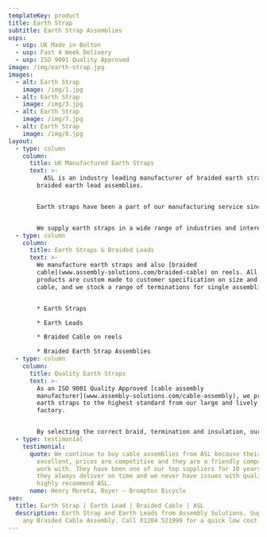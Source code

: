 ```yaml
---
templateKey: product
title: Earth Strap
subtitle: Earth Strap Assemblies
usps:
  - usp: UK Made in Bolton
  - usp: Fast 4 Week Delivery
  - usp: ISO 9001 Quality Approved
image: /img/earth-strap.jpg
images:
  - alt: Earth Strap
    image: /img/1.jpg
  - alt: Earth Strap
    image: /img/3.jpg
  - alt: Earth Strap
    image: /img/7.jpg
  - alt: Earth Strap
    image: /img/8.jpg
layout:
  - type: column
    column:
      title: UK Manufactured Earth Straps
      text: >-
          ASL is an industry leading manufacturer of braided earth straps and
        braided earth lead assemblies.


        Earth straps have been a part of our manufacturing service since we began 25 years ago.


        We supply earth straps in a wide range of industries and interestingly recently supplied a range of braided earth straps into the Queen Elizabeth Aircraft Carrier!
  - type: column
    column:
      title: Earth Straps & Braided Leads
      text: >-
        We manufacture earth straps and also [braided
        cable](www.assembly-solutions.com/braided-cable) on reels. All our
        products are custom made to customer specification on size and length of
        cable, and we stock a range of terminations for single assemblies.


        * Earth Straps

        * Earth Leads

        * Braided Cable on reels

        * Braided Earth Strap Assemblies
  - type: column
    column:
      title: Quality Earth Straps
      text: >-
        As an ISO 9001 Quality Approved [cable assembly
        manufacturer](www.assembly-solutions.com/cable-assembly), we produce all
        earth straps to the highest standard from our large and lively Bolton
        factory.


        By selecting the correct braid, termination and insulation, our earth straps are optimised for each application. We are open to looking at any size and quantity, and ensure that every single strap reaches the required performance criteria with respect to; temperature, flexibility, corrosion resistance, weight and electrical characteristics.
  - type: testimonial
    testimonial:
      quote: We continue to buy cable assemblies from ASL because their quality is
        excellent, prices are competitive and they are a friendly company to
        work with. They have been one of our top suppliers for 10 years because
        they always deliver on time and we never have issues with quality. We
        highly recommend ASL.
      name: Henry Moreta, Buyer – Brompton Bicycle
seo:
  title: Earth Strap | Earth Lead | Braided Cable | ASL
  description: Earth Strap and Earth Leads from Assembly Solutions. Suppliers of
    any Braided Cable Assembly. Call 01204 521999 for a quick low cost quote.
---
```

